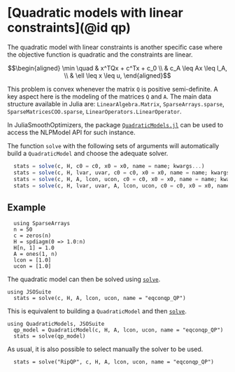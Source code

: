 # [Quadratic models with linear constraints](@id qp)

The quadratic model with linear constraints is another specific case where the objective function is quadratic and the constraints are linear.

```math
\begin{aligned}
\min \quad &  x^TQx + c^Tx + c_0  \\
& c_A \leq Ax \leq l_A, \\
& \ell \leq x \leq u,
\end{aligned}
```

This problem is convex whenever the matrix `Q` is positive semi-definite. A key aspect here is the modeling of the matrices `Q` and `A`. 
The main data structure available in Julia are: `LinearAlgebra.Matrix`, `SparseArrays.sparse`, `SparseMatricesCOO.sparse`, `LinearOperators.LinearOperator`.

In JuliaSmoothOptimizers, the package [`QuadraticModels.jl`](https://github.com/JuliaSmoothOptimizers/QuadraticModels.jl) can be used to access the NLPModel API for such instance.

The function `solve` with the following sets of arguments will automatically build a `QuadraticModel` and choose the adequate solver.

```julia
  stats = solve(c, H, c0 = c0, x0 = x0, name = name; kwargs...)
  stats = solve(c, H, lvar, uvar, c0 = c0, x0 = x0, name = name; kwargs...)
  stats = solve(c, H, A, lcon, ucon, c0 = c0, x0 = x0, name = name; kwargs...)
  stats = solve(c, H, lvar, uvar, A, lcon, ucon, c0 = c0, x0 = x0, name = name; kwargs...)
```

## Example

```@example ex1
  using SparseArrays
  n = 50
  c = zeros(n)
  H = spdiagm(0 => 1.0:n)
  H[n, 1] = 1.0
  A = ones(1, n)
  lcon = [1.0]
  ucon = [1.0]
```

The quadratic model can then be solved using [`solve`](@ref).

```@example ex1
using JSOSuite
  stats = solve(c, H, A, lcon, ucon, name = "eqconqp_QP")
```

This is equivalent to building a `QuadraticModel` and then [`solve`](@ref).

```@example ex1
using QuadraticModels, JSOSuite
  qp_model = QuadraticModel(c, H, A, lcon, ucon, name = "eqconqp_QP")
  stats = solve(qp_model)
```

As usual, it is also possible to select manually the solver to be used.

```@example ex1
  stats = solve("RipQP", c, H, A, lcon, ucon, name = "eqconqp_QP")
```
